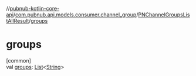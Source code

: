 //[pubnub-kotlin-core-api](../../../index.md)/[com.pubnub.api.models.consumer.channel_group](../index.md)/[PNChannelGroupsListAllResult](index.md)/[groups](groups.md)

# groups

[common]\
val [groups](groups.md): [List](https://kotlinlang.org/api/latest/jvm/stdlib/kotlin.collections/-list/index.html)&lt;[String](https://kotlinlang.org/api/latest/jvm/stdlib/kotlin/-string/index.html)&gt;
